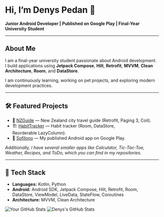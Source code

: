 # Hi, I’m Denys Pedan 👋

**Junior Android Developer | Published on Google Play | Final-Year University Student**

---

## About Me

I am a final-year university student passionate about Android development. I build applications using **Jetpack Compose**, **Hilt**, **Retrofit**, **MVVM**, **Clean Architecture**, **Room**, and **DataStore**.

I am continuously learning, working on pet projects, and exploring modern development practices.

---

## 🛠️ Featured Projects

* 📍 [NZGuide](https://github.com/DoggyDoggyDoggy/NZGuide) — New Zealand city travel guide (Retrofit, Paging 3, Coil).
* 🏗️ [HabitTracker](https://github.com/DoggyDoggyDoggy/HabitTracker) — Habit tracker (Room, DataStore, Reorderable LazyColumn).
* 📱 [Sofilono](https://play.google.com/store/apps/details?id=diomaxius.denys.sofilono) — My published Android app on Google Play.

*Additionally, I have several smaller apps like Calculator, Tic-Tac-Toe, Weather, Recipes, and ToDo, which you can find in my repositories.*

---

## 🧰 Tech Stack

* **Languages:** Kotlin, Python
* **Android:** Android SDK, Jetpack Compose, Hilt, Retrofit, Room, DataStore, ViewModel, LiveData, StateFlow, Coroutines
* **Architecture:** MVVM, Clean Architecture

![Your GitHub Stats](https://github-readme-stats.vercel.app/api?username=DoggyDoggyDoggy&show_icons=true&theme=tokyonight&rank_icon=github)
![Denys's GitHub Stats](https://github-readme-stats.vercel.app/api?username=DoggyDoggyDoggy&show_icons=true&theme=radical)
